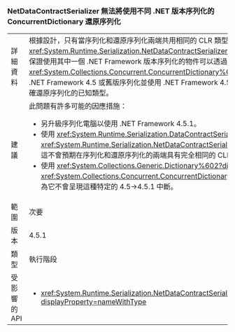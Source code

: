 ### <a name="netdatacontractserializer-fails-to-deserialize-a-concurrentdictionary-serialized-with-a-different-net-version"></a>NetDataContractSerializer 無法將使用不同 .NET 版本序列化的 ConcurrentDictionary 還原序列化

|   |   |
|---|---|
|詳細資料|根據設計，只有當序列化和還原序列化兩端共用相同的 CLR 類型時，才能使用 <xref:System.Runtime.Serialization.NetDataContractSerializer?displayProperty=name>。 因此，不保證使用其中一個 .NET Framework 版本序列化的物件可以透過不同版本還原序列化。<xref:System.Collections.Concurrent.ConcurrentDictionary%602?displayProperty=name> 是使用 .NET Framework 4.5 或舊版序列化並使用 .NET Framework 4.5.1 或更新版本還原序列化時，無法正確還原序列化的已知類型。|
|建議|此問題有許多可能的因應措施：<ul><li>另升級序列化電腦以使用 .NET Framework 4.5.1。</li><li>使用 <xref:System.Runtime.Serialization.DataContractSerializer?displayProperty=name> 而不是 <xref:System.Runtime.Serialization.NetDataContractSerializer?displayProperty=name>，因為這不會預期在序列化和還原序列化的兩端具有完全相同的 CLR 類型。</li><li>使用 <xref:System.Collections.Generic.Dictionary%602?displayProperty=name> 而不是 <xref:System.Collections.Concurrent.ConcurrentDictionary%602?displayProperty=name>，因為它不會呈現這種特定的 4.5-&gt;4.5.1 中斷。</li></ul>|
|範圍|次要|
|版本|4.5.1|
|類型|執行階段|
|受影響的 API|<ul><li><xref:System.Runtime.Serialization.NetDataContractSerializer.Deserialize(System.IO.Stream)?displayProperty=nameWithType></li></ul>|

